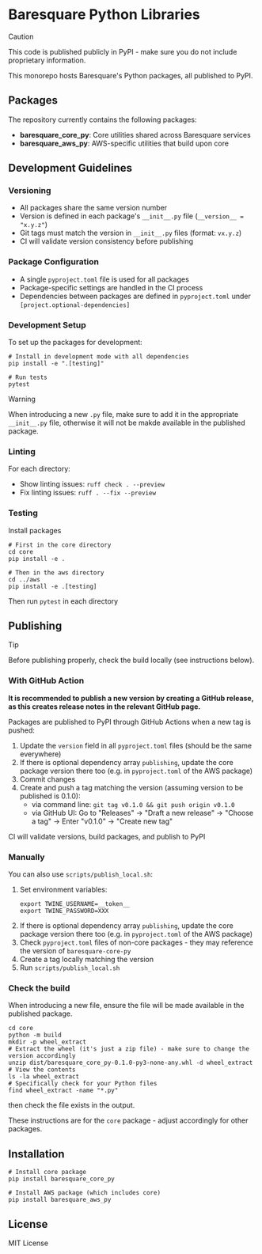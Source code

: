 # Baresquare Python Libraries

> [!CAUTION]
> This code is published publicly in PyPI - make sure you do not include proprietary information.

This monorepo hosts Baresquare's Python packages, all published to PyPI.

## Packages

The repository currently contains the following packages:

- **baresquare_core_py**: Core utilities shared across Baresquare services
- **baresquare_aws_py**: AWS-specific utilities that build upon core

## Development Guidelines

### Versioning

- All packages share the same version number
- Version is defined in each package's `__init__.py` file (`__version__ = "x.y.z"`)
- Git tags must match the version in `__init__.py` files (format: `vx.y.z`)
- CI will validate version consistency before publishing

### Package Configuration

- A single `pyproject.toml` file is used for all packages
- Package-specific settings are handled in the CI process
- Dependencies between packages are defined in `pyproject.toml` under `[project.optional-dependencies]`

### Development Setup

To set up the packages for development:

```shell
# Install in development mode with all dependencies
pip install -e ".[testing]"

# Run tests
pytest
```

> [!WARNING]  
> When introducing a new `.py` file, make sure to add it in the appropriate `__init__.py` file, otherwise it will not be
> makde available in the published package. 

### Linting

For each directory:
- Show linting issues: `ruff check . --preview`
- Fix linting issues: `ruff . --fix --preview`

### Testing

Install packages

```shell
# First in the core directory 
cd core
pip install -e .

# Then in the aws directory
cd ../aws
pip install -e .[testing]
```

Then run `pytest` in each directory

## Publishing

> [!TIP]
> Before publishing properly, check the build locally (see instructions below).

### With GitHub Action

**It is recommended to publish a new version by creating a GitHub release, as this creates release notes in the relevant 
GitHub page.**

Packages are published to PyPI through GitHub Actions when a new tag is pushed:

1. Update the `version` field in all `pyproject.toml` files (should be the same everywhere)
1. If there is optional dependency array `publishing`, update the core package version there too (e.g. in `pyproject.toml` of the AWS package)
1. Commit changes
1. Create and push a tag matching the version (assuming version to be published is 0.1.0):
   - via command line: `git tag v0.1.0 && git push origin v0.1.0`
   - via GitHub UI: Go to "Releases" → "Draft a new release" → "Choose a tag" → Enter "v0.1.0" → "Create new tag"

CI will validate versions, build packages, and publish to PyPI

### Manually

You can also use `scripts/publish_local.sh`:

1. Set environment variables:
   ```shell
   export TWINE_USERNAME=__token__
   export TWINE_PASSWORD=XXX
   ``` 
1. If there is optional dependency array `publishing`, update the core package version there too (e.g. in `pyproject.toml` of the AWS package)
1. Check `pyproject.toml` files of non-core packages - they may reference the version of `baresquare-core-py`
1. Create a tag locally matching the version
1. Run `scripts/publish_local.sh`

### Check the build

When introducing a new file, ensure the file will be made available in the published package.

```shell
cd core
python -m build
mkdir -p wheel_extract
# Extract the wheel (it's just a zip file) - make sure to change the version accordingly
unzip dist/baresquare_core_py-0.1.0-py3-none-any.whl -d wheel_extract
# View the contents
ls -la wheel_extract
# Specifically check for your Python files
find wheel_extract -name "*.py"
```

then check the file exists in the output.

These instructions are for the `core` package - adjust accordingly for other packages.

## Installation


```shell
# Install core package
pip install baresquare_core_py

# Install AWS package (which includes core)
pip install baresquare_aws_py
```

## License

MIT License